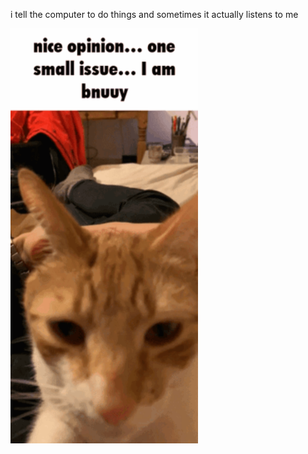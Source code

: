 i tell the computer to do things and sometimes it actually listens to me
<!--START_SECTION:update_image-->
<img src=https://raw.githubusercontent.com/sneakykestrel/sneakykestrel/main/.github/images/i-am-bnuuy.gif height="" width="300" align=left alt=kitty />
<!--END_SECTION:update_image-->

